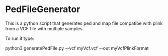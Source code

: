# PedFileGenerator
This is a python script that generates ped and map file compatibe with plink from a VCF file with multiple samples.

To run it type:

python3 generatePedFile.py --vcf myVcf.vcf --out myVcfPlinkFormat
